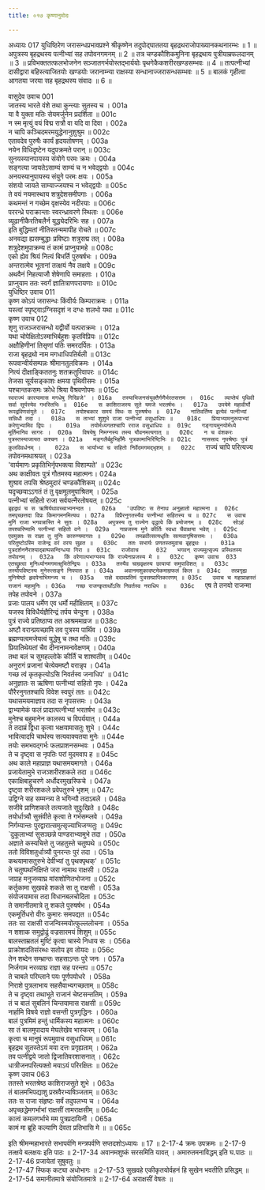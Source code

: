 ```yaml
---
title: ०१७ कृष्णानुमोदः

---
```

अध्यायः 017
युधिष्ठिरेण जरासन्धप्रभावप्रश्ने श्रीकृष्णेन तदुपोद्घाततया बृहद्रथराजोपाख्यानकथनारम्भः ॥ 1 ॥ अपुत्रस्य बृहद्रथस्य पत्नीभ्यां सह तपोवनगमनम् ॥ 2 ॥ तत्र चण्डकौशिकमुनिना बृहद्रथाय पुत्रीयाम्रफलदानम् ॥ 3 ॥ प्रविभक्ततत्फलभोजनेन सञ्जातगर्भयोस्तद्भार्ययोः पृथगेकैकशरीरखण्डसम्भवः ॥ 4 ॥ तत्पत्नीभ्यां दासीद्वारा बहिस्त्याजितयोः खण्डयोः जरानाम्न्या राक्षस्या सन्धानाज्जरासन्धसम्भवः ॥ 5 ॥ बालकं गृहीत्वा आगतया जरया सह बृहद्रथस्य संवादः ॥ 6 ॥
	
वासुदेव उवाच 	001  
जातस्य भारते वंशे तथा कुन्त्याः सुतस्य च ।	001a  
या वै युक्ता मतिः सेयमर्जुनेन प्रदर्शिता ॥	001c  
न स्म मृत्युं वयं विद्म रात्रौ वा यदि वा दिवा ।	002a  
न चापि कञ्चिदमरमयुद्धेनानुशुश्रुम ॥	002c  
एतावदेव पुरुषैः कार्यं हृदयतोषणम् ।	003a  
नयेन विधिदृष्टेन यदुपक्रमते परान् ॥	003c  
सुनयस्यानपायस्य संयोगे परमः क्रमः ।	004a  
सङ्गत्या जायतेऽसाम्यं साम्यं च न भवेद्द्वयोः ॥	004c  
अनयस्यानुपायस्य संयुगे परमः क्षयः ।	005a  
संशयो जायते साम्याज्जयश्च न भवेद्द्वयोः ॥	005c  
ते वयं नयमास्थाय शत्रुदेशसमीपगाः ।	006a  
कथमन्तं न गच्छेम वृक्षस्येव नदीरयाः ॥	006c  
पररन्ध्रे पराक्रान्ताः स्वरन्ध्रावरणे स्थिताः ॥	006e  
व्यूढानीकैरतिबलैर्न युद्ध्येदरिभिः सह ।	007a  
इति बुद्धिमतां नीतिस्तन्ममापीह रोचते ॥	007c  
अनवद्या ह्यसम्बुद्धाः प्रविष्टाः शत्रुसद्म तत् ।	008a  
शत्रुदेशमुपाक्रम्य तं कामं प्राप्नुयामहे ॥	008c  
एको ह्येव श्रियं नित्यं बिभर्ति पुरुषर्षभः ।	009a  
अन्तरात्मेव भूतानां तत्क्षयं नैव लक्षये ॥	009c  
अथवैनं निहत्याजौ शेषेणापि समाहताः ।	010a  
प्राप्नुयाम ततः स्वर्गं ज्ञातित्राणपरायणाः ॥	010c  
युधिष्ठिर उवाच 	011  
कृष्ण कोऽयं जरासन्धः किंवीर्यः किम्पराक्रमः ।	011a  
यस्त्वां स्पृष्ट्वाऽग्निसदृशं न दग्धः शलभो यथा ॥	011c  
कृष्ण उवाच 	012  
शृणु राजञ्जरासन्धो यद्वीर्यो यत्पराक्रमः ।	012a  
यथा चोपेक्षितोऽस्माभिर्बहुशः कृतविप्रियः ॥	012c  
अक्षौहिणीनां तिसृणां पतिः समरदर्पितः ।	013a  
राजा बृहद्रथो नाम मगधाधिपतिर्बली ॥	013c  
रूपवान्वीर्यसम्पन्नः श्रीमानतुलविक्रमः ।	014a  
नित्यं दीक्षाङ्किततनुः शतक्रतुरिवापरः ॥	014c  
तेजसा सूर्यसङ्काशः क्षमया पृथिवीसमः ।	015a  
यश्चान्तकसमः क्रोधे श्रिया वैश्रवणोपमः ॥	015c  
`स्वराज्यं कारयामास मगधेषु गिरिव्रजे' ।	016a  
तस्याभिजनसंयुक्तैर्गणैर्भरतसत्तम ।	016c  
व्याप्तेयं पृथिवी सर्वा सूर्यस्येव गभस्तिभिः ॥	016e  
स काशिराजस्य सुते यमजे भरतर्षभः ।	017a  
उपयेमे महावीर्यो रूपद्रविणसंयुते ।	017c  
तयोश्चकार समयं मिथः स पुरुषर्षभः ॥	017e  
नातिवर्तिष्य इत्येवं पत्नीभ्यां सन्निधौ तदा ।	018a  
स ताभ्यां शुशुभे राजा पत्नीभ्यां वसुधाधिपः ॥	018c  
प्रियाभ्यामनुरूपाभ्यां करेणुभ्यामिव द्विपः ।	019a  
तयोर्मध्यगतश्चापि रराज वसुधाधिपः ॥	019c  
गङ्गायमुनयोर्मध्ये मूर्तिमानिव सागरः ।	020a  
विषयेषु निमग्नस्य तस्य यौवनमत्यगात् ॥	020c  
न च वंशकरः पुत्रस्तस्याजायत कश्चन ।	021a  
मङ्गलैर्बहुभिर्होमैः पुत्रकामाभिरिष्टिभिः ॥	021c  
नाससाद नृपश्रेष्ठः पुत्रं कुलविवर्धनम् ।	022a  
स भार्याभ्यां च सहितो निर्वेदमगमद्भृशम् ॥	022c  
`राज्यं चापि परित्यज्य तपोवनमथाश्रयत् ।	023a  
'वार्यमाणः प्रकृतिभिर्नृपभक्त्या विशाम्पते' ॥	023c  
अथ काक्षीवतः पुत्रं गौतमस्य महात्मनः। 	024a  
शुश्राव तपसि श्रेष्ठमुदारं चण्डकौशिकम् ॥	024c  
यदृच्छयाऽऽगतं तं तु वृक्षमूलमुपाश्रितम् ।	025a  
पत्नीभ्यां सहितो राजा सर्वयत्नैरतोषयत् ॥	025c  
`बृहद्रथं च स ऋषिर्यथावच्चाभ्यनन्दत ।	026a  
'उपविष्टः स तेनाथ अनुज्ञातो महात्मना ॥	026c  
तमपृच्छत्तदा विप्रः किमागमनमित्यथ ।	027a  
विप्रैरनुगतस्यैव पत्नीभ्यां सहितस्य च ॥	027c  
स उवाच मुनिं राजा भगवन्नास्ति मे सुतः ।	028a  
अपुत्रस्य तु राज्येन वृद्धत्वे किं प्रयोजनम् ॥	028c  
सोऽहं तपश्चरिष्यामि पत्नीभ्यां सहितो वने ।	029a  
नाप्रजस्य मुने कीर्तिः स्वधा चैवाक्षया भवेत् ।	029c  
एवमुक्तः स राज्ञा तु मुनिः कारुण्यमागतः ॥	029e  
तमब्रवीत्सत्यधृतिः सत्यवागृषिसत्तमः ।	030a  
परितुष्टोऽस्मि राजेन्द्र वरं वरय सुव्रत ॥	030c  
ततः सभार्यः प्रणतस्तमुवाच बृहद्रथः ।	031a  
पुत्रदर्शननैराश्याद्बाष्पसन्दिग्धया गिरा ॥	031c  
राजोवाच 	032  
भगवन् राज्यमुत्सृज्य प्रस्थितस्य तपोवनम् ।	032a  
किं वरेणाल्पभाग्यस्य किं राज्येनाप्रजस्य मे ॥	032c  
कृष्ण उवाच 	033  
एतच्छ्रुत्वा मुनिर्ध्यानमगमत्क्षुभितेन्द्रियः ।	033a  
तस्यैव चाम्रवृक्षस्य छायायां समुपाविशत् ॥	033c  
तस्योपविष्टस्य मुनेरुत्सङ्गे निपपात ह ।	034a  
अवानमशुकादष्टमेकमाम्रफलं किल ॥	034c  
तत्प्रगृह्य मुनिश्रेष्ठो हृदयेनाभिमन्त्र्य च ।	035a  
राज्ञे ददावप्रतिमं पुत्रसम्प्राप्तिकारणम् ॥	035c  
उवाच च महाप्राज्ञस्तं राजानं महामुनिः ।	036a  
गच्छ राजन्कृतार्थोऽसि निवर्तस्व नराधिप ॥	036c  
`एष ते तनयो राजन्मा तपेह तपोवने ।	037a  
प्रजाः पालय धर्मेण एव धर्मो महीक्षिताम् ॥	037c  
यजस्व विविधैर्यज्ञैरिन्द्रं तर्पय चेन्दुना ।	038a  
पुत्रं राज्ये प्रतिष्ठाप्य तत आश्रममाव्रज ॥	038c  
अष्टौ वरान्प्रयच्छामि तव पुत्रस्य पार्थिव ।	039a  
ब्रह्मण्यत्वमजेयत्वं युद्धेषु च तथा मतिः ॥	039c  
प्रियातिथेयतां चैव दीनानामन्ववेक्षणम् ।	040a  
तथा बलं च सुमहल्लोके कीर्तिं च शाश्वतीम् ॥	040c  
अनुरागं प्रजानां चेत्येवमष्टौ वरान्नृप ।	041a  
गच्छ त्वं कृतकृत्योऽसि निवर्तस्व जनाधिप' ॥	041c  
अनुज्ञातः स ऋषिणा पत्नीभ्यां सहितो नृपः ।	042a  
पौरैरनुगतश्चापि विवेश स्वपुरं ततः ॥	042c  
यथासमयमाज्ञाय तदा स नृपसत्तमः ।	043a  
द्वाभ्यामेकं फलं प्रादात्पत्नीभ्यां भरतर्षभ ॥	043c  
मुनेश्च बहुमानेन कालस्य च विपर्ययात् ।	044a  
ते तदाम्रं द्विधा कृत्वा भक्षयामासतुः शुभे ।	044c  
भावित्वादपि चार्थस्य सत्यवाक्यतया मुनेः ॥	044e  
तयोः समभवद्गर्भः फलप्राशनसम्भवः ।	045a  
ते च दृष्ट्वा स नृपतिः परां मुदमवाप ह ॥	045c  
अथ काले महाप्राज्ञ यथासमयमागते ।	046a  
प्रजायेतामुभे राजञ्शरीरशकले तदा ॥	046c  
एकाक्षिबाहुचरणे अर्धोदरमुखस्फिचे ।	047a  
दृष्ट्वा शरीरशकले प्रवेपतुरुभे भृशम् ॥	047c  
उद्विग्ने सह सम्मन्त्र्य ते भगिन्यौ तदाऽबले ।	048a  
सजीवे प्राणिशकले तत्यजाते सुदुःखिते ॥	048c  
तयोर्धात्र्यौ सुसंवीते कृत्वा ते गर्भसम्प्लवे ।	049a  
निर्गम्यान्तः पुरद्वारात्समुत्सृज्याभिजग्मतुः ॥	049c  
`दुकूलाभ्यां सुसञ्छन्ने पाण्डराभ्यामुभे तदा ।	050a  
अज्ञाते कस्यचित्ते तु जहतुस्ते चतुष्पथे ॥	050c  
ततो विविशतुर्धात्र्यौ पुनरन्तः पुरं तदा ।	051a  
कथयामासतुरुभे देवीभ्यां तु पृथक्पृथक्' ॥	051c  
ते चतुष्पथनिक्षिप्ते जरा नामाथ राक्षसी ।	052a  
जग्राह मनुजव्याघ्र मांसशोणितभोजना ॥	052c  
कर्तुकामा सुखवहे शकले सा तु राक्षसी ।	053a  
संयोजयामास तदा विधानबलचोदिता ॥	053c  
ते समानीतमात्रे तु शकले पुरुषर्षभ ।	054a  
एकमूर्तिधरो वीरः कुमारः समपद्यत ॥	054c  
ततः सा राक्षसी राजन्विस्मयोत्फुल्ललोचना ।	055a  
न शशाक समुद्वोढुं वज्रसारमयं शिशुम् ॥	055c  
बालस्ताम्रतलं मुष्टिं कृत्वा चास्ये निधाय सः ।	056a  
प्राक्रोशदतिसंरब्धः सतोय इव तोयदः ॥	056c  
तेन शब्देन सम्भ्रान्तः सहसाऽन्तः पुरे जनः ।	057a  
निर्जगाम नरव्याघ्र राज्ञा सह परन्तप ॥	057c  
ते चाबले परिम्लाने पयः पूर्णपयोधरे ।	058a  
निराशे पुत्रलाभाय सहसैवाभ्यगच्छताम् ॥	058c  
ते च दृष्ट्वा तथाभूते राजानं चेष्टसन्ततिम् ।	059a  
तं च बालं सुबलिनं चिन्तयामास राक्षसी ॥	059c  
नार्हामि विषये राज्ञो वसन्ती पुत्रगृद्धिनः ।	060a  
बालं पुत्रमिमं हन्तुं धार्मिकस्य महात्मनः ॥	060c  
सा तं बालमुपादाय मेघलेखेव भास्करम् ।	061a  
कृत्वा च मानुषं रूपमुवाच वसुधाधिपम् ॥	061c  
बृहद्रथ सुतस्तेऽयं मया दत्तः प्रगृह्यताम् ।	062a  
तव पत्नीद्वये जातो द्विजातिवरशासनात् ।	062c  
धात्रीजनपरित्यक्तो मयाऽयं परिरक्षितः ॥	062e  
कृष्ण उवाच 	063  
ततस्ते भरतश्रेष्ठ काशिराजसुते शुभे ।	063a  
तं बालमभिपद्याशु प्रस्रवैरभ्यषिञ्जताम् ॥	063c  
ततः स राजा संहृष्टः सर्वं तदुपलभ्य च ।	064a  
अपृच्छद्धेमगर्भाभां राक्षसीं तामराक्षसीम् ॥	064c  
कात्वं कमलगर्भाभे मम पुत्रप्रदायिनी ।	065a  
कामं मा ब्रूहि कल्याणि देवता प्रतिभासि मे ॥ ॥	065c  

इति श्रीमन्महाभारते सभापर्वणि मन्त्रपर्वणि सप्तदशोऽध्यायः ॥ 17 ॥
2-17-4 क्रमः उपक्रमः ॥ 
2-17-9 तत्क्षये बलक्षयः इति पाठः ॥ 
2-17-34 अवानमशुष्कं सरसमिति यावत् । अमारुतमनाविद्धम् इति घ.पाठः ॥
 2-17-46 प्रजायेतां सुषुवतुः ॥  
2-17-47 स्फिक् कट्या अधोभागः ॥ 
2-17-53 सुखवहे एकीकृतयोर्वहनं हि सुखेन भवतीति प्रसिद्धम् ॥ 
2-17-54 समानीतमात्रे संयोजितमात्रे ॥
 2-17-64 अराक्षसीं वेषतः ॥